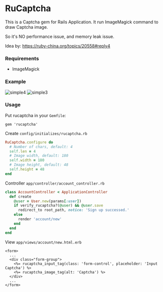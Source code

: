 # RuCaptcha


This is a Captcha gem for Rails Application. It run ImageMagick command to draw Captcha image.

So it's NO performance issue, and memory leak issue.

Idea by: https://ruby-china.org/topics/20558#reply4

### Requirements

- ImageMagick

### Example

![simple4](https://cloud.githubusercontent.com/assets/5518/10726106/9442b1fe-7c0b-11e5-8c06-f88fce5e7a58.png)  ![simple3](https://cloud.githubusercontent.com/assets/5518/10726119/a844dfce-7c0b-11e5-99c3-a818f3ef3dd2.png)


### Usage

Put rucaptcha in your `Gemfile`:

```
gem 'rucaptcha'
```

Create `config/initializes/rucaptcha.rb`

```rb
RuCaptcha.configure do
  # Number of chars, default: 4
  self.len = 4
  # Image width, default: 180
  self.width = 180
  # Image height, default: 48
  self.height = 48
end
```

Controller `app/controller/account_controller.rb`

```rb
class AccountController < ApplicationController
  def create
    @user = User.new(params[:user])
    if verify_rucaptcha?(@user) && @user.save
      redirect_to root_path, notice: 'Sign up successed.'
    else
      render 'account/new'
    end
  end
end
```

View `app/views/account/new.html.erb`

```erb
<form>
  ...
  <div class="form-group">
    <%= rucaptcha_input_tag(class: 'form-control', placeholder: 'Input Captcha') %>
    <%= rucaptcha_image_tag(alt: 'Captcha') %>
  </div>
  ...
</form>
```


